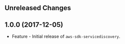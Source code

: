 Unreleased Changes
------------------

1.0.0 (2017-12-05)
------------------

* Feature - Initial release of `aws-sdk-servicediscovery`.

